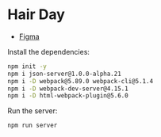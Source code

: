 # Hair Day

- [Figma](https://www.figma.com/community/file/1360316357733167308)

Install the dependencies:

```sh
npm init -y
npm i json-server@1.0.0-alpha.21
npm i -D webpack@5.89.0 webpack-cli@5.1.4
npm i -D webpack-dev-server@4.15.1
npm i -D html-webpack-plugin@5.6.0
```

Run the server:

```sh
npm run server
```
